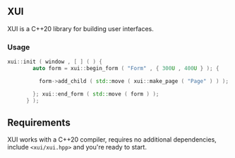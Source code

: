 ## XUI
  XUI is a C++20 library for building user interfaces.
  
### Usage
```cpp
xui::init ( window , [ ] ( ) { 
        auto form = xui::begin_form ( "Form" , { 300U , 400U } ); {

          form->add_child ( std::move ( xui::make_page ( "Page" ) ) );

        }; xui::end_form ( std::move ( form ) );
      } );
```

## Requirements
XUI works with a C++20 compiler, requires no additional dependencies, include `<xui/xui.hpp>` and you're ready to start.
